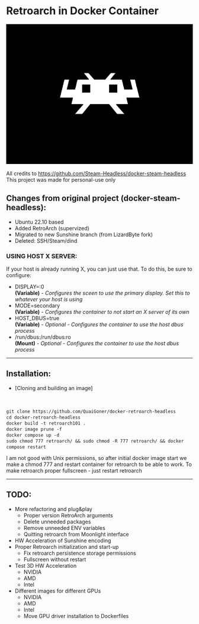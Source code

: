 # Retroarch in Docker Container

![](./overlay/usr/share/backgrounds/retroarch.png)

All credits to https://github.com/Steam-Headless/docker-steam-headless
This project was made for personal-use only

## Changes from original project (docker-steam-headless):
- Ubuntu 22.10 based
- Added RetroArch (supervized)
- Migrated to new Sunshine branch (from LizardByte fork)
- Deleted: SSH/Steam/dind

### USING HOST X SERVER:
If your host is already running X, you can just use that. To do this, be sure to configure:
  - DISPLAY=:0    
    **(Variable)** - *Configures the sceen to use the primary display. Set this to whatever your host is using*
  - MODE=secondary    
    **(Variable)** - *Configures the container to not start an X server of its own*
  - HOST_DBUS=true    
    **(Variable)** - *Optional - Configures the container to use the host dbus process*
  - /run/dbus:/run/dbus:ro    
    **(Mount)**  - *Optional - Configures the container to use the host dbus process*


---
## Installation:

- [Cloning and building an image]

```


git clone https://github.com/QuaiGoner/docker-retroarch-headless
cd docker-retroarch-headless
docker build -t retroarch101 .
docker image prune -f
docker compose up -d
sudo chmod 777 retroarch/ && sudo chmod -R 777 retroarch/ && docker compose restart

```
I am not good with Unix permissions, so after initial docker image start we make a chmod 777 and restart container for retroarch to be able to work.
To make retroarch proper fullscreen - just restart retroarch

---
## TODO:
- More refactoring and plug&play
	- Proper version RetroArch arguments
	- Delete unneeded packages
	- Remove unneeded ENV variables
	- Quitting retroarch from Moonlight interface
- HW Acceleration of Sunshine encoding
- Proper Retroarch initialization and start-up
	- Fix retroarch persistence storage permissions
	- Fullscreen without restart
- Test 3D HW Acceleration
	- NVIDIA
	- AMD
	- Intel
- Different images for different GPUs
	- NVIDIA
	- AMD
	- Intel
	- Move GPU driver installation to Dockerfiles